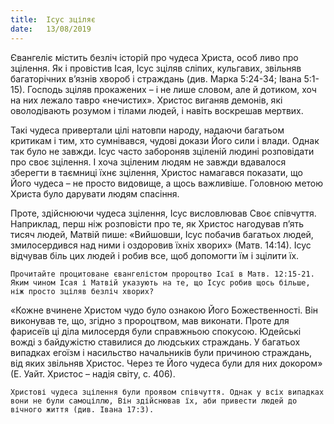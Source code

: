 ```yaml
---
title:  Ісус зціляє
date:   13/08/2019
---
```


Євангеліє містить безліч історій про чудеса Христа, особ­ ливо про зцілення. Як і провістив Ісая, Ісус зціляв сліпих, кульгавих, звільняв багаторічних в’язнів хвороб і страждань (див. Марка 5:24-34; Івана 5:1-15). Господь зціляв прокажених – і не лише словом, але й дотиком, хоч на них лежало тавро «нечистих». Христос виганяв демонів, які оволодівають розумом і тілами людей, і навіть воскрешав мертвих.

Такі чудеса привертали цілі натовпи народу, надаючи багатьом критикам і тим, хто сумнівався, чудові докази Його сили і влади. Однак так було не завжди. Ісус часто забороняв зціленій людині розповідати про своє зцілення. І хоча зціленим людям не завжди вдавалося зберегти в таємниці їхнє зцілення, Христос намагався показати, що Його чудеса – не просто видовище, а щось важливіше. Головною метою Христа було дарувати людям спасіння.

Проте, здійснюючи чудеса зцілення, Ісус висловлював Своє співчуття. Наприклад, перш ніж розповісти про те, як Христос нагодував п’ять тисяч людей, Матвій пише: «Вийшовши, Ісус побачив багатьох людей, змилосердився над ними і оздоровив їхніх хворих» (Матв. 14:14). Ісус відчував біль цих людей і робив все, щоб допомогти їм і зцілити їх.

`Прочитайте процитоване євангелістом пророцтво Ісаї в Матв. 12:15-21. Яким чином Ісая і Матвій указують на те, що Ісус робив щось більше, ніж просто зціляв безліч хворих?`

«Кожне вчинене Христом чудо було ознакою Його Божественності. Він виконував те, що, згідно з пророцтвом, мав виконати. Проте для фарисеїв ці діла милосердя були справжньою спокусою. Юдейські вожді з байдужістю ставилися до людських страждань. У багатьох випадках егоїзм і насильство начальників були причиною страждань, від яких звільняв Христос. Через те Його чудеса були для них докором» (Е. Уайт. Христос – надія світу, с. 406).

`Христові чудеса зцілення були проявом співчуття. Однак у всіх випадках вони не були самоціллю, Він здійснював їх, аби привести людей до вічного життя (див. Івана 17:3).`
